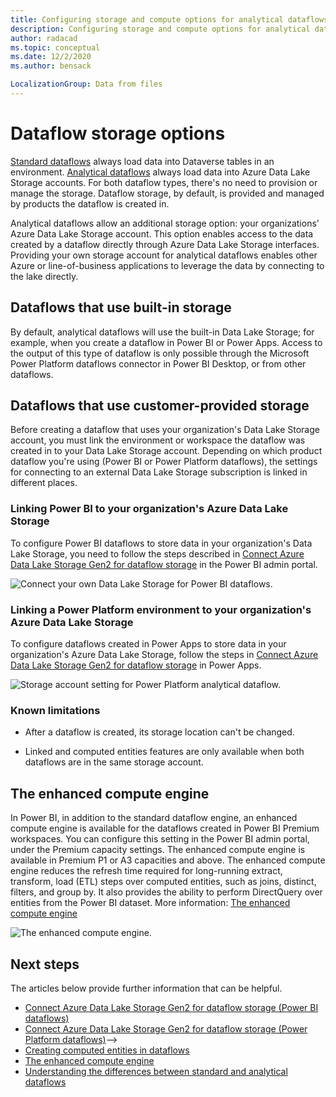 ```yaml
---
title: Configuring storage and compute options for analytical dataflows
description: Configuring storage and compute options for analytical dataflows.
author: radacad
ms.topic: conceptual
ms.date: 12/2/2020
ms.author: bensack

LocalizationGroup: Data from files
---
```


# Dataflow storage options



[Standard dataflows](understanding-differences-between-analytical-standard-dataflows.md) always load data into Dataverse tables in an environment. [Analytical dataflows](understanding-differences-between-analytical-standard-dataflows.md) always load data into Azure Data Lake Storage accounts. For both dataflow types, there's no need to provision or manage the storage. Dataflow storage, by default, is provided and managed by products the dataflow is created in.

Analytical dataflows allow an additional storage option: your organizations' Azure Data Lake Storage account. This option enables access to the data created by a dataflow directly through Azure Data Lake Storage interfaces. Providing your own storage account for analytical dataflows enables other Azure or line-of-business applications to leverage the data by connecting to the lake directly.

## Dataflows that use built-in storage

By default, analytical dataflows will use the built-in Data Lake Storage; for example, when you create a dataflow in Power BI or Power Apps. Access to the output of this type of dataflow is only possible through the Microsoft Power Platform dataflows connector in Power BI Desktop, or from other dataflows.

## Dataflows that use customer-provided storage

Before creating a dataflow that uses your organization's Data Lake Storage account, you must link the environment or workspace the dataflow was created in to your Data Lake Storage account. Depending on which product dataflow you're using (Power BI or Power Platform dataflows), the settings for connecting to an external Data Lake Storage subscription is linked in different places.

### Linking Power BI to your organization's Azure Data Lake Storage

To configure Power BI dataflows to store data in your organization's Data Lake Storage, you need to follow the steps described in [Connect Azure Data Lake Storage Gen2 for dataflow storage](/power-bi/transform-model/service-dataflows-connect-azure-data-lake-storage-gen2) in the Power BI admin portal.

![Connect your own Data Lake Storage for Power BI dataflows.](/power-bi/transform-model/media/service-dataflows-connect-azure-data-lake-storage-gen2/dataflows-connect-08b.png)

### Linking a Power Platform environment to your organization's Azure Data Lake Storage

To configure dataflows created in Power Apps to store data in your organization's Azure Data Lake Storage, follow the steps in [Connect Azure Data Lake Storage Gen2 for dataflow storage](/powerapps/maker/common-data-service/connect-azure-data-lake-storage-for-dataflow) in Power Apps.

![Storage account setting for Power Platform analytical dataflow.](/powerapps/maker/common-data-service/media/select-storage-account.png)

### Known limitations

* After a dataflow is created, its storage location can't be changed.

* Linked and computed entities features are only available when both dataflows are in the same storage account.

## The enhanced compute engine

In Power BI, in addition to the standard dataflow engine, an enhanced compute engine is available for the dataflows created in Power BI Premium workspaces. You can configure this setting in the Power BI admin portal, under the Premium capacity settings. The enhanced compute engine is available in Premium P1 or A3 capacities and above. The enhanced compute engine reduces the refresh time required for long-running extract, transform, load (ETL) steps over computed entities, such as joins, distinct, filters, and group by. It also provides the ability to perform DirectQuery over entities from the Power BI dataset. More information: [The enhanced compute engine](/power-bi/transform-model/service-dataflows-enhanced-compute-engine)

![The enhanced compute engine.](/power-bi/transform-model/media/service-dataflows-enhanced-compute-engine/enhanced-compute-engine-01.png)

## Next steps

The articles below provide further information that can be helpful.

- [Connect Azure Data Lake Storage Gen2 for dataflow storage (Power BI dataflows)](/power-bi/service-dataflows-connect-azure-data-lake-storage-gen2)
- [Connect Azure Data Lake Storage Gen2 for dataflow storage (Power Platform dataflows)](/powerapps/maker/common-data-service/connect-azure-data-lake-storage-for-dataflow)-->
- [Creating computed entities in dataflows](computed-entities.md)
- [The enhanced compute engine](/power-bi/transform-model/service-dataflows-enhanced-compute-engine)
- [Understanding the differences between standard and analytical dataflows ](understanding-differences-between-analytical-standard-dataflows.md)